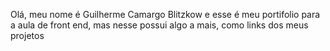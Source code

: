 Olá, meu nome é Guilherme Camargo Blitzkow e esse é meu portifolio para a aula de front end, mas nesse possui algo a mais, como links dos meus projetos
